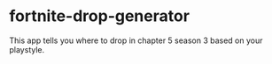 # fortnite-drop-generator
This app tells you where to drop in chapter 5 season 3 based on your playstyle.
